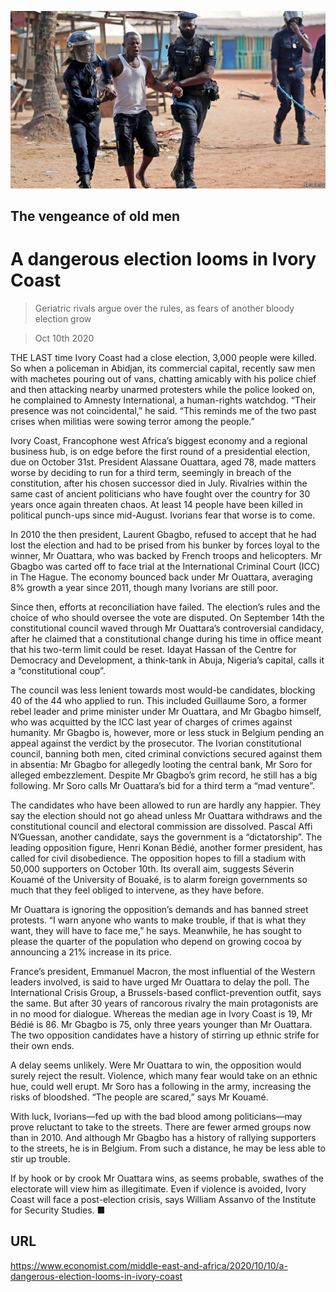 ![](./images/20201010_MAP003_0.jpg)

## The vengeance of old men

# A dangerous election looms in Ivory Coast

> Geriatric rivals argue over the rules, as fears of another bloody election grow

> Oct 10th 2020

THE LAST time Ivory Coast had a close election, 3,000 people were killed. So when a policeman in Abidjan, its commercial capital, recently saw men with machetes pouring out of vans, chatting amicably with his police chief and then attacking nearby unarmed protesters while the police looked on, he complained to Amnesty International, a human-rights watchdog. “Their presence was not coincidental,” he said. “This reminds me of the two past crises when militias were sowing terror among the people.”

Ivory Coast, Francophone west Africa’s biggest economy and a regional business hub, is on edge before the first round of a presidential election, due on October 31st. President Alassane Ouattara, aged 78, made matters worse by deciding to run for a third term, seemingly in breach of the constitution, after his chosen successor died in July. Rivalries within the same cast of ancient politicians who have fought over the country for 30 years once again threaten chaos. At least 14 people have been killed in political punch-ups since mid-August. Ivorians fear that worse is to come.

In 2010 the then president, Laurent Gbagbo, refused to accept that he had lost the election and had to be prised from his bunker by forces loyal to the winner, Mr Ouattara, who was backed by French troops and helicopters. Mr Gbagbo was carted off to face trial at the International Criminal Court (ICC) in The Hague. The economy bounced back under Mr Ouattara, averaging 8% growth a year since 2011, though many Ivorians are still poor.

Since then, efforts at reconciliation have failed. The election’s rules and the choice of who should oversee the vote are disputed. On September 14th the constitutional council waved through Mr Ouattara’s controversial candidacy, after he claimed that a constitutional change during his time in office meant that his two-term limit could be reset. Idayat Hassan of the Centre for Democracy and Development, a think-tank in Abuja, Nigeria’s capital, calls it a “constitutional coup”.

The council was less lenient towards most would-be candidates, blocking 40 of the 44 who applied to run. This included Guillaume Soro, a former rebel leader and prime minister under Mr Ouattara, and Mr Gbagbo himself, who was acquitted by the ICC last year of charges of crimes against humanity. Mr Gbagbo is, however, more or less stuck in Belgium pending an appeal against the verdict by the prosecutor. The Ivorian constitutional council, banning both men, cited criminal convictions secured against them in absentia: Mr Gbagbo for allegedly looting the central bank, Mr Soro for alleged embezzlement. Despite Mr Gbagbo’s grim record, he still has a big following. Mr Soro calls Mr Ouattara’s bid for a third term a “mad venture”.

The candidates who have been allowed to run are hardly any happier. They say the election should not go ahead unless Mr Ouattara withdraws and the constitutional council and electoral commission are dissolved. Pascal Affi N’Guessan, another candidate, says the government is a “dictatorship”. The leading opposition figure, Henri Konan Bédié, another former president, has called for civil disobedience. The opposition hopes to fill a stadium with 50,000 supporters on October 10th. Its overall aim, suggests Séverin Kouamé of the University of Bouaké, is to alarm foreign governments so much that they feel obliged to intervene, as they have before.

Mr Ouattara is ignoring the opposition’s demands and has banned street protests. “I warn anyone who wants to make trouble, if that is what they want, they will have to face me,” he says. Meanwhile, he has sought to please the quarter of the population who depend on growing cocoa by announcing a 21% increase in its price.

France’s president, Emmanuel Macron, the most influential of the Western leaders involved, is said to have urged Mr Ouattara to delay the poll. The International Crisis Group, a Brussels-based conflict-prevention outfit, says the same. But after 30 years of rancorous rivalry the main protagonists are in no mood for dialogue. Whereas the median age in Ivory Coast is 19, Mr Bédié is 86. Mr Gbagbo is 75, only three years younger than Mr Ouattara. The two opposition candidates have a history of stirring up ethnic strife for their own ends.

A delay seems unlikely. Were Mr Ouattara to win, the opposition would surely reject the result. Violence, which many fear would take on an ethnic hue, could well erupt. Mr Soro has a following in the army, increasing the risks of bloodshed. “The people are scared,” says Mr Kouamé.

With luck, Ivorians—fed up with the bad blood among politicians—may prove reluctant to take to the streets. There are fewer armed groups now than in 2010. And although Mr Gbagbo has a history of rallying supporters to the streets, he is in Belgium. From such a distance, he may be less able to stir up trouble.

If by hook or by crook Mr Ouattara wins, as seems probable, swathes of the electorate will view him as illegitimate. Even if violence is avoided, Ivory Coast will face a post-election crisis, says William Assanvo of the Institute for Security Studies. ■

## URL

https://www.economist.com/middle-east-and-africa/2020/10/10/a-dangerous-election-looms-in-ivory-coast
